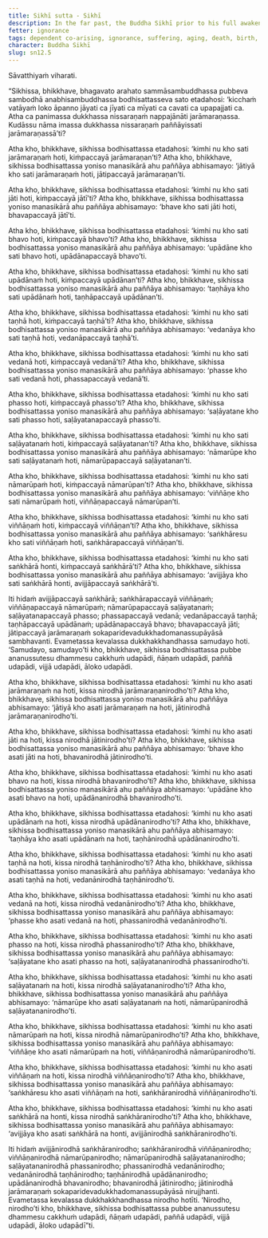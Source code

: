 ```yaml
---
title: Sikhī sutta - Sikhī
description: In the far past, the Buddha Sikhī prior to his full awakening reflects on how the world has fallen into trouble and discovers the escape from suffering through wise attention and insight into dependent co-arising.
fetter: ignorance
tags: dependent co-arising, ignorance, suffering, aging, death, birth, existence, clinging, craving, sensation, feeling, contact, six sense bases, name and form, consciousness, volitional formations, sn, sn12-21, sn12
character: Buddha Sikhī
slug: sn12.5
---
```


Sāvatthiyaṁ viharati.

“Sikhissa, bhikkhave, bhagavato arahato sammāsambuddhassa pubbeva sambodhā anabhisambuddhassa bodhisattasseva sato etadahosi: ‘kicchaṁ vatāyaṁ loko āpanno jāyati ca jīyati ca mīyati ca cavati ca upapajjati ca. Atha ca panimassa dukkhassa nissaraṇaṁ nappajānāti jarāmaraṇassa. Kudāssu nāma imassa dukkhassa nissaraṇaṁ paññāyissati jarāmaraṇassā’ti?

Atha kho, bhikkhave, sikhissa bodhisattassa etadahosi: ‘kimhi nu kho sati jarāmaraṇaṁ hoti, kiṁpaccayā jarāmaraṇan’ti? Atha kho, bhikkhave, sikhissa bodhisattassa yoniso manasikārā ahu paññāya abhisamayo: ‘jātiyā kho sati jarāmaraṇaṁ hoti, jātipaccayā jarāmaraṇan’ti.

Atha kho, bhikkhave, sikhissa bodhisattassa etadahosi: ‘kimhi nu kho sati jāti hoti, kiṁpaccayā jātī’ti? Atha kho, bhikkhave, sikhissa bodhisattassa yoniso manasikārā ahu paññāya abhisamayo: ‘bhave kho sati jāti hoti, bhavapaccayā jātī’ti.

Atha kho, bhikkhave, sikhissa bodhisattassa etadahosi: ‘kimhi nu kho sati bhavo hoti, kiṁpaccayā bhavo’ti? Atha kho, bhikkhave, sikhissa bodhisattassa yoniso manasikārā ahu paññāya abhisamayo: ‘upādāne kho sati bhavo hoti, upādānapaccayā bhavo’ti.

Atha kho, bhikkhave, sikhissa bodhisattassa etadahosi: ‘kimhi nu kho sati upādānaṁ hoti, kiṁpaccayā upādānan’ti? Atha kho, bhikkhave, sikhissa bodhisattassa yoniso manasikārā ahu paññāya abhisamayo: ‘taṇhāya kho sati upādānaṁ hoti, taṇhāpaccayā upādānan’ti.

Atha kho, bhikkhave, sikhissa bodhisattassa etadahosi: ‘kimhi nu kho sati taṇhā hoti, kiṁpaccayā taṇhā’ti? Atha kho, bhikkhave, sikhissa bodhisattassa yoniso manasikārā ahu paññāya abhisamayo: ‘vedanāya kho sati taṇhā hoti, vedanāpaccayā taṇhā’ti.

Atha kho, bhikkhave, sikhissa bodhisattassa etadahosi: ‘kimhi nu kho sati vedanā hoti, kiṁpaccayā vedanā’ti? Atha kho, bhikkhave, sikhissa bodhisattassa yoniso manasikārā ahu paññāya abhisamayo: ‘phasse kho sati vedanā hoti, phassapaccayā vedanā’ti.

Atha kho, bhikkhave, sikhissa bodhisattassa etadahosi: ‘kimhi nu kho sati phasso hoti, kiṁpaccayā phasso’ti? Atha kho, bhikkhave, sikhissa bodhisattassa yoniso manasikārā ahu paññāya abhisamayo: ‘saḷāyatane kho sati phasso hoti, saḷāyatanapaccayā phasso’ti.

Atha kho, bhikkhave, sikhissa bodhisattassa etadahosi: ‘kimhi nu kho sati saḷāyatanaṁ hoti, kiṁpaccayā saḷāyatanan’ti? Atha kho, bhikkhave, sikhissa bodhisattassa yoniso manasikārā ahu paññāya abhisamayo: ‘nāmarūpe kho sati saḷāyatanaṁ hoti, nāmarūpapaccayā saḷāyatanan’ti.

Atha kho, bhikkhave, sikhissa bodhisattassa etadahosi: ‘kimhi nu kho sati nāmarūpaṁ hoti, kiṁpaccayā nāmarūpan’ti? Atha kho, bhikkhave, sikhissa bodhisattassa yoniso manasikārā ahu paññāya abhisamayo: ‘viññāṇe kho sati nāmarūpaṁ hoti, viññāṇapaccayā nāmarūpan’ti.

Atha kho, bhikkhave, sikhissa bodhisattassa etadahosi: ‘kimhi nu kho sati viññāṇaṁ hoti, kiṁpaccayā viññāṇan’ti? Atha kho, bhikkhave, sikhissa bodhisattassa yoniso manasikārā ahu paññāya abhisamayo: ‘saṅkhāresu kho sati viññāṇaṁ hoti, saṅkhārapaccayā viññāṇan’ti.

Atha kho, bhikkhave, sikhissa bodhisattassa etadahosi: ‘kimhi nu kho sati saṅkhārā honti, kiṁpaccayā saṅkhārā’ti? Atha kho, bhikkhave, sikhissa bodhisattassa yoniso manasikārā ahu paññāya abhisamayo: ‘avijjāya kho sati saṅkhārā honti, avijjāpaccayā saṅkhārā’ti.

Iti hidaṁ avijjāpaccayā saṅkhārā; saṅkhārapaccayā viññāṇaṁ; viññāṇapaccayā nāmarūpaṁ; nāmarūpapaccayā saḷāyatanaṁ; saḷāyatanapaccayā phasso; phassapaccayā vedanā; vedanāpaccayā taṇhā; taṇhāpaccayā upādānaṁ; upādānapaccayā bhavo; bhavapaccayā jāti; jātipaccayā jarāmaraṇaṁ sokaparidevadukkhadomanassupāyāsā sambhavanti. Evametassa kevalassa dukkhakkhandhassa samudayo hoti. ‘Samudayo, samudayo’ti kho, bhikkhave, sikhissa bodhisattassa pubbe ananussutesu dhammesu cakkhuṁ udapādi, ñāṇaṁ udapādi, paññā udapādi, vijjā udapādi, āloko udapādi.

Atha kho, bhikkhave, sikhissa bodhisattassa etadahosi: ‘kimhi nu kho asati jarāmaraṇaṁ na hoti, kissa nirodhā jarāmaraṇanirodho’ti? Atha kho, bhikkhave, sikhissa bodhisattassa yoniso manasikārā ahu paññāya abhisamayo: ‘jātiyā kho asati jarāmaraṇaṁ na hoti, jātinirodhā jarāmaraṇanirodho’ti.

Atha kho, bhikkhave, sikhissa bodhisattassa etadahosi: ‘kimhi nu kho asati jāti na hoti, kissa nirodhā jātinirodho’ti? Atha kho, bhikkhave, sikhissa bodhisattassa yoniso manasikārā ahu paññāya abhisamayo: ‘bhave kho asati jāti na hoti, bhavanirodhā jātinirodho’ti.

Atha kho, bhikkhave, sikhissa bodhisattassa etadahosi: ‘kimhi nu kho asati bhavo na hoti, kissa nirodhā bhavanirodho’ti? Atha kho, bhikkhave, sikhissa bodhisattassa yoniso manasikārā ahu paññāya abhisamayo: ‘upādāne kho asati bhavo na hoti, upādānanirodhā bhavanirodho’ti.

Atha kho, bhikkhave, sikhissa bodhisattassa etadahosi: ‘kimhi nu kho asati upādānaṁ na hoti, kissa nirodhā upādānanirodho’ti? Atha kho, bhikkhave, sikhissa bodhisattassa yoniso manasikārā ahu paññāya abhisamayo: ‘taṇhāya kho asati upādānaṁ na hoti, taṇhānirodhā upādānanirodho’ti.

Atha kho, bhikkhave, sikhissa bodhisattassa etadahosi: ‘kimhi nu kho asati taṇhā na hoti, kissa nirodhā taṇhānirodho’ti? Atha kho, bhikkhave, sikhissa bodhisattassa yoniso manasikārā ahu paññāya abhisamayo: ‘vedanāya kho asati taṇhā na hoti, vedanānirodhā taṇhānirodho’ti.

Atha kho, bhikkhave, sikhissa bodhisattassa etadahosi: ‘kimhi nu kho asati vedanā na hoti, kissa nirodhā vedanānirodho’ti? Atha kho, bhikkhave, sikhissa bodhisattassa yoniso manasikārā ahu paññāya abhisamayo: ‘phasse kho asati vedanā na hoti, phassanirodhā vedanānirodho’ti.

Atha kho, bhikkhave, sikhissa bodhisattassa etadahosi: ‘kimhi nu kho asati phasso na hoti, kissa nirodhā phassanirodho’ti? Atha kho, bhikkhave, sikhissa bodhisattassa yoniso manasikārā ahu paññāya abhisamayo: ‘saḷāyatane kho asati phasso na hoti, saḷāyatananirodhā phassanirodho’ti.

Atha kho, bhikkhave, sikhissa bodhisattassa etadahosi: ‘kimhi nu kho asati saḷāyatanaṁ na hoti, kissa nirodhā saḷāyatananirodho’ti? Atha kho, bhikkhave, sikhissa bodhisattassa yoniso manasikārā ahu paññāya abhisamayo: ‘nāmarūpe kho asati saḷāyatanaṁ na hoti, nāmarūpanirodhā saḷāyatananirodho’ti.

Atha kho, bhikkhave, sikhissa bodhisattassa etadahosi: ‘kimhi nu kho asati nāmarūpaṁ na hoti, kissa nirodhā nāmarūpanirodho’ti? Atha kho, bhikkhave, sikhissa bodhisattassa yoniso manasikārā ahu paññāya abhisamayo: ‘viññāṇe kho asati nāmarūpaṁ na hoti, viññāṇanirodhā nāmarūpanirodho’ti.

Atha kho, bhikkhave, sikhissa bodhisattassa etadahosi: ‘kimhi nu kho asati viññāṇaṁ na hoti, kissa nirodhā viññāṇanirodho’ti? Atha kho, bhikkhave, sikhissa bodhisattassa yoniso manasikārā ahu paññāya abhisamayo: ‘saṅkhāresu kho asati viññāṇaṁ na hoti, saṅkhāranirodhā viññāṇanirodho’ti.

Atha kho, bhikkhave, sikhissa bodhisattassa etadahosi: ‘kimhi nu kho asati saṅkhārā na honti, kissa nirodhā saṅkhāranirodho’ti? Atha kho, bhikkhave, sikhissa bodhisattassa yoniso manasikārā ahu paññāya abhisamayo: ‘avijjāya kho asati saṅkhārā na honti, avijjānirodhā saṅkhāranirodho’ti.

Iti hidaṁ avijjānirodhā saṅkhāranirodho; saṅkhāranirodhā viññāṇanirodho; viññāṇanirodhā nāmarūpanirodho; nāmarūpanirodhā saḷāyatananirodho; saḷāyatananirodhā phassanirodho; phassanirodhā vedanānirodho; vedanānirodhā taṇhānirodho; taṇhānirodhā upādānanirodho; upādānanirodhā bhavanirodho; bhavanirodhā jātinirodho; jātinirodhā jarāmaraṇaṁ sokaparidevadukkhadomanassupāyāsā nirujjhanti. Evametassa kevalassa dukkhakkhandhassa nirodho hotīti. ‘Nirodho, nirodho’ti kho, bhikkhave, sikhissa bodhisattassa pubbe ananussutesu dhammesu cakkhuṁ udapādi, ñāṇaṁ udapādi, paññā udapādi, vijjā udapādi, āloko udapādī”ti.
